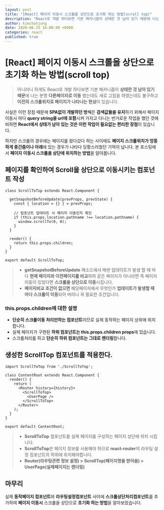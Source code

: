 ```yaml
---
layout: post
title: "[React] 페이지 이동시 스크롤을 상단으로 초기화 하는 방법(scroll top)"
description: "React로 개발 하다보면 기본 매카니즘이 상태란 것 남아 있기 때문에 나는 분명 다른페이지로 이동 했는데도 새로 고침을 하였는데도 불구하고 이전의 스크롤위치로 페이지가 나타나는 현상이 있습니다."
author: kimchanjung
date: 2020-06-25 16:00:00 +0900
categories: react
published: true
---
```


# [React] 페이지 이동시 스크롤을 상단으로 초기화 하는 방법(scroll top)
> 아니러니 하게도 React로 개발 하다보면 기본 매카니즘이 **상태란 것 남아 있기 때문**에 나는 분명 **다른페이지로 이동** 했는데도 새로 고침을 하였는데도 불구하고 **이전의 스크롤위치로 페이지가 나타나는 현상**이 있습니다. 

사실은 이런 장점 때문에 **SPA없이 개발하던 방식**은 **검색값들을 유지**하기 위해서 페이지 이동시 마다 **query string을 url에 포함**시켜 가지고 다니는 번거로운 작업을 했던 것에 비하면 **React에서 상태가 남아 있는 것은 이런 작업이 필요없는 편리한 장점**이 있습니다.    

하지만 스크롤의 경우에는 페이지를 왔다갔다 하는 사이에도 **페이지 스크롤위치가 엉뚱하게 중간즘이나 아래**에 있는 경우가 나타다 당황스러웠던 기억이 납니다. 본 포스팅에서 **페이지 이동시 스크롤을 상단에 위치하는 방법**을 알아봅니다.

## 페이지를 확인하여 Scroll을 상단으로 이동시키는 컴포넌트 작성
```react
class ScrollToTop extends React.Component {
  
  getSnapshotBeforeUpdate(prevProps, prevState) {
    const { location = {} } = prevProps;

    // 컴포넌트 업데이트 시 페이지 이동인지 확인
    if (this.props.location.pathname !== location.pathname) {
      window.scrollTo(0, 0);
    }
  }
  
  render() {
    return this.props.children;
  }
}

export default ScrollToTop;
```
> - **getSnapshotBeforeUpdate** 메소드에서 매번 업데이트가 발생 할 때 마다 **현제 페이지와 이전페이지를 비교**하여 같은 페이지가 아니라면 즉 페이지 이동이 있었다면 **스크롤을 상단으로 이동**시킵니다.  
> -  **페이지비교 조건이 없으면** 해당페이지에서 무엇인가 **업데이트가 발생할 때 마다 스크롤이 이동**되어 버리니 꼭 필요한 조건입니다.   

### this.props.children에 대한 설명
- **단순히 스크롤이동 처리만하는 컴포넌트**이므로 실제 동작하는 페이지 상위에 위치합니다.
- 실제 페이지가 구현된 **하위 컴포넌트는 this.props.children props**에 있습니다.
- 스크롤처리를 하고 **단순히 하위 컴포넌트는 그대로 렌더링**합니다.


## 생성한 ScrollTop 컴포넌트를 적용한다.
```react
import ScrollToTop from './ScrollToTop';

class ContentRoot extends React.Component {
  render() {
    return (
      <Router history={history}>
        <ScrollToTop>
          <UserPage />
        </ScrollToTop>
      </Router>
    );
  }
}

export default ContentRoot;
```
> - **ScrollToTop** 컴포넌트를 실제 페이지를 구성하는 페이지 상단에 위치 시킵니다.  
> - **ScrollToTop**은 페이지 정보를 사용해야 하므로 **react-router**의 라우팅 설정 컴포넌트의 하위에 위치해야합니다.
> - **Router(라우팅관련 정보 설정) > ScrollTop(페이지명을 받아옴) > UserPage(실제페이지는 렌더링)**

## 마무리
실제 **동작페이지 컴포넌트**와 **라우팅설정컴포넌트** 사이에 **스크롤상단처리컴포넌트**를 추가하여 **페이지 이동시** 스크롤을 상단으로 **초기화 하는 방법**을 알아보았습니다.